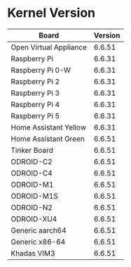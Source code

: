 
# Kernel Version

| Board | Version |
|-------|---------|
| Open Virtual Appliance | 6.6.51 |
| Raspberry Pi | 6.6.31 |
| Raspberry Pi 0-W | 6.6.31 |
| Raspberry Pi 2 | 6.6.31 |
| Raspberry Pi 3 | 6.6.31 |
| Raspberry Pi 4 | 6.6.31 |
| Raspberry Pi 5 | 6.6.31 |
| Home Assistant Yellow | 6.6.31 |
| Home Assistant Green | 6.6.51 |
| Tinker Board | 6.6.51 |
| ODROID-C2 | 6.6.51 |
| ODROID-C4 | 6.6.51 |
| ODROID-M1 | 6.6.51 |
| ODROID-M1S | 6.6.51 |
| ODROID-N2 | 6.6.51 |
| ODROID-XU4 | 6.6.51 |
| Generic aarch64 | 6.6.51 |
| Generic x86-64 | 6.6.51 |
| Khadas VIM3 | 6.6.51 |
